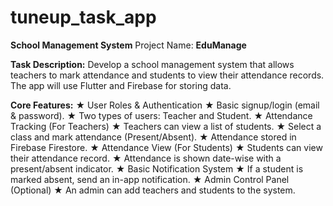 # tuneup_task_app


<b>School Management System</b>
Project Name: <b>EduManage</b>

<b>Task Description:</b>
Develop a school management system that allows teachers to mark attendance and students to view their attendance records. The app will use Flutter and Firebase for storing data.

<b>Core Features:</b>
★ User Roles & Authentication
★ Basic signup/login (email & password).
★ Two types of users: Teacher and Student.
★ Attendance Tracking (For Teachers)
★ Teachers can view a list of students.
★ Select a class and mark attendance (Present/Absent).
★ Attendance stored in Firebase Firestore.
★ Attendance View (For Students)
★ Students can view their attendance record.
★ Attendance is shown date-wise with a present/absent indicator.
★ Basic Notification System
★ If a student is marked absent, send an in-app notification.
★ Admin Control Panel (Optional)
★ An admin can add teachers and students to the system.
